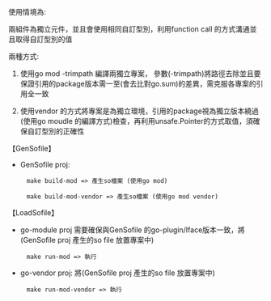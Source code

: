 使用情境為:

兩組件為獨立元件，並且會使用相同自訂型別，利用function call 的方式溝通並且取得自訂型別的值


兩種方式:

1. 使用go mod -trimpath 編譯兩獨立專案， 參數(-trimpath)將路徑去除並且要保證引用的package版本需一至(會去比對go.sum)的差異，需克服各專案的引用全一致

2. 使用vendor 的方式將專案是為獨立環境，引用的package視為獨立版本繞過(使用go moudle 的編譯方式)檢查，再利用unsafe.Pointer的方式取值，須確保自訂型別的正確性

【GenSofile】

* GenSofile proj:

```
     make build-mod => 產生so檔案 (使用go mod)
```
```
     make build-mod-vendor => 產生so檔案 (使用go mod vendor)
```
   

【LoadSofile】

* go-module proj 
需要確保與GenSofile 的go-plugin/Iface版本一致，將(GenSofile proj 產生的so file 放置專案中)
```
     make run-mod => 執行
```
   
* go-vendor proj:
將(GenSofile proj 產生的so file 放置專案中) 
```
     make run-mod-vendor => 執行
```